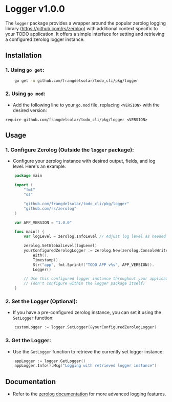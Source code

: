 # Logger v1.0.0

The `logger` package provides a wrapper around the popular zerolog logging library (https://github.com/rs/zerolog) with additional context specific to your TODO application. It offers a simple interface for setting and retrieving a configured zerolog logger instance.

## Installation

### 1. Using `go get`:

```bash
    go get -u github.com/frangdelsolar/todo_cli/pkg/logger
```

### 2. Using `go mod`:

-   Add the following line to your `go.mod` file, replacing `<VERSION>` with the desired version:

```
require github.com/frangdelsolar/todo_cli/pkg/logger <VERSION>
```

## Usage

### 1. Configure Zerolog (Outside the `logger` package):

-   Configure your zerolog instance with desired output, fields, and log level. Here's an example:

```go
    package main

    import (
        "fmt"
        "os"

        "github.com/frangdelsolar/todo_cli/pkg/logger"
        "github.com/rs/zerolog"
    )

    var APP_VERSION = "1.0.0"

    func main() {
        var logLevel = zerolog.InfoLevel // Adjust log level as needed

        zerolog.SetGlobalLevel(logLevel)
        yourConfiguredZerologLogger := zerolog.New(zerolog.ConsoleWriter{Out: os.Stderr}).
            With().
            Timestamp().
            Str("app", fmt.Sprintf("TODO APP v%s", APP_VERSION)).
            Logger()

        // Use this configured logger instance throughout your application
        // (don't configure within the logger package itself)
    }
```

### 2. Set the Logger (Optional):

-   If you have a pre-configured zerolog instance, you can set it using the `SetLogger` function:

```go
    customLogger := logger.SetLogger(&yourConfiguredZerologLogger)
```

### 3. Get the Logger:

-   Use the `GetLogger` function to retrieve the currently set logger instance:

```go
    appLogger := logger.GetLogger()
    appLogger.Info().Msg("Logging with retrieved logger instance")
```

## Documentation

-   Refer to the [zerolog documentation](https://github.com/rs/zerolog) for more advanced logging features.

